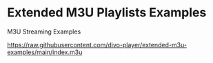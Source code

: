 # Extended M3U Playlists Examples
M3U Streaming Examples

https://raw.githubusercontent.com/divo-player/extended-m3u-examples/main/index.m3u
